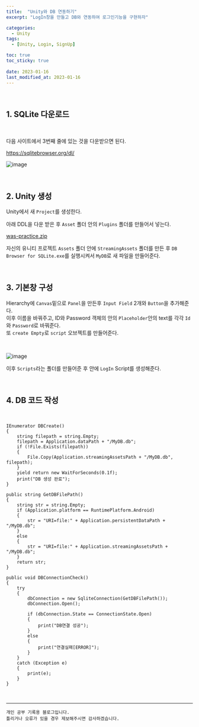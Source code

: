 ```yaml
---
title:  "Unity와 DB 연동하기"
excerpt: "LogIn창을 만들고 DB와 연동하여 로그인기능을 구현하자"

categories:
  - Unity
tags:
  - [Unity, Login, SignUp]

toc: true
toc_sticky: true
 
date: 2023-01-16
last_modified_at: 2023-01-16
---
```


<br>

## 1. SQLite 다운로드

<br>

다음 사이트에서 3번째 줄에 있는 것을 다운받으면 된다.

https://sqlitebrowser.org/dl/

![image](https://user-images.githubusercontent.com/37824506/212581520-1cfc0647-a373-49ad-a608-2a773856cb79.png)

<br>

## 2. Unity 생성

Unity에서 새 `Project`를 생성한다.

아래 DDL을 다운 받은 후 `Asset` 폴더 안의 `Plugins` 폴더를 만들어서 넣는다.

[was-practice.zip](https://github.com/yyechan0602/yyechan0602.github.io/files/10422008/was-practice.zip)

자신의 유니티 프로젝트 `Assets` 폴더 안에 `StreamingAssets` 폴더를 만든 후 `DB Browser for SQLite.exe`를 실행시켜서 `MyDB`로 새 파일을 만들어준다.  

<br>

## 3. 기본창 구성

Hierarchy에 `Canvas`밑으로 `Panel`을 만든후 `Input Field` 2개와 `Button`을 추가해준다.  
이후 이름을 바꿔주고, ID와 Password 객체의 안의 `Placeholder`안의 text를 각각 `Id`와 `Password`로 바꿔준다.  
또 `create Empty`로 `script` 오브젝트를 만들어준다.

<br>

![image](https://user-images.githubusercontent.com/37824506/212581006-2606af06-e669-4cc9-95d5-946e11fdacd2.png)

이후 `Scripts`라는 폴더를 만들어준 후 안에 `LogIn` Script를 생성해준다.  

<br>

## 4. DB 코드 작성

<br>

    IEnumerator DBCreate()
    {
        string filepath = string.Empty;
        filepath = Application.dataPath + "/MyDB.db";
        if (!File.Exists(filepath))
        {
            File.Copy(Application.streamingAssetsPath + "/MyDB.db", filepath);
        }
        yield return new WaitForSeconds(0.1f);
        print("DB 생성 완료");
    }

    public string GetDBFilePath()
    {
        string str = string.Empty;
        if (Application.platform == RuntimePlatform.Android)
        {
            str = "URI=file:" + Application.persistentDataPath + "/MyDB.db";
        }
        else
        {
            str = "URI=file:" + Application.streamingAssetsPath + "/MyDB.db";
        }
        return str;
    }

    public void DBConnectionCheck()
    {
        try
        {
            dbConnection = new SqliteConnection(GetDBFilePath());
            dbConnection.Open();

            if (dbConnection.State == ConnectionState.Open)
            {
                print("DB연결 성공");
            }
            else
            {
                print("연결실패[ERROR]");
            }
        }
        catch (Exception e)
        {
            print(e);
        }
    }

<br>

***
    개인 공부 기록용 블로그입니다.
    틀리거나 오류가 있을 경우 제보해주시면 감사하겠습니다.